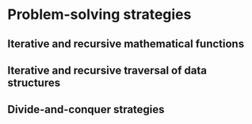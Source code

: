 # Problem-solving strategies

## Iterative and recursive mathematical functions

## Iterative and recursive traversal of data structures

## Divide-and-conquer strategies